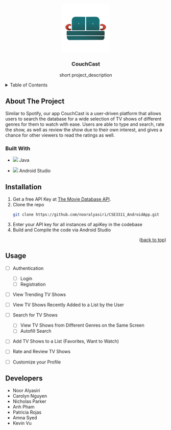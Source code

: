 <!-- Improved compatibility of back to top link: See: https://github.com/othneildrew/Best-README-Template/pull/73 -->
<a name="readme-top"></a>


<!-- PROJECT LOGO -->
<br />
<div align="center">
  <a href="https://github.com/github_username/repo_name">
    <img src="images/transparent.png" alt="Logo" width="150" height="150">
  </a>

<h3 align="center">CouchCast</h3>

  <p align="center">
    short project_description
    <br />
 
  
  </p>
</div>



<!-- TABLE OF CONTENTS -->
<details>
  <summary>Table of Contents</summary>
  <ol>
    <li>
      <a href="#about-the-project">About The Project</a>
      <ul>
        <li><a href="#built-with">Built With</a></li>
      </ul>
    </li>
    <li><a href="#installation">Installation</a></li>
    <li><a href="#usage">Usage</a></li>
    <li><a href="#developers">Developers</a></li>
  </ol>
</details>



<!-- ABOUT THE PROJECT -->
## About The Project
Similar to Spotify, our app CouchCast is a user-driven platform that allows users to search the database for a wide selection of TV shows of different genres for them to watch with ease. Users are able to type and search, rate the show, as well as review the show due to their own interest, and gives a chance for other viewers to read the ratings as well.



### Built With

<!-- * [![JQuery][JQuery.com]][JQuery-url]-->
* <a href="https://flyclipart.com/java-logos-download-java-logo-png-892734" title="Java Logos Download - Java Logo PNG"><img src="https://flyclipart.com/thumb2/java-logos-download-892734.png" width="50" /></a> Java
<!-- * [![Java][java.com]][Java-url] -->
<!-- * * [![Android Studio][java.com]][androidStudio-url]-->
* <a href="https://flyclipart.com/android-studio-icon-android-icon-png-502596" title="Android Studio Icon - Android Icon PNG"><img src="https://flyclipart.com/thumb2/android-studio-icon-502596.png" width="45" /></a> Android Studio




<!-- GETTING STARTED -->

## Installation

1. Get a free API Key at [The Movie Database API](https://developers.themoviedb.org/3/getting-started/introduction).
2. Clone the repo
   ```sh
   git clone https://github.com/nooralyasiri/CSE3311_AndroidApp.git
   ```
3. Enter your API key for all instances of apiKey in the codebase
4. Build and Compile the code via Android Studio

<p align="right">(<a href="#readme-top">back to top</a>)</p>



<!-- ROADMAP -->
## Usage

- [ ] Authentication
  - [ ] Login
  - [ ] Registration
- [ ] View Trending TV Shows
- [ ] View TV Shows Recently Added to a List by the User
- [ ] Search for TV Shows
    - [ ] View TV Shows from Different Genres on the Same Screen
    - [ ] Autofill Search 
- [ ] Add TV Shows to a List (Favorites, Want to Watch)
- [ ] Rate and Review TV Shows
- [ ] Customize your Profile



<!-- CONTRIBUTING -->
<!-- LICENSE -->
<!-- CONTACT -->
<!-- ## Contact

Your Name - [@twitter_handle](https://twitter.com/twitter_handle) - email@email_client.com

Project Link: [https://github.com/github_username/repo_name](https://github.com/github_username/repo_name)

<p align="right">(<a href="#readme-top">back to top</a>)</p> -->



<!-- ACKNOWLEDGMENTS -->
## Developers

* Noor Alyasiri
* Carolyn Nguyen
* Nicholas Parker
* Anh Pham
* Patricia Rojas 
* Amna Syed 
* Kevin Vu




<!-- MARKDOWN LINKS & IMAGES -->
<!-- https://www.markdownguide.org/basic-syntax/#reference-style-links -->
[contributors-shield]: https://img.shields.io/github/contributors/github_username/repo_name.svg?style=for-the-badge
[contributors-url]: https://github.com/github_username/repo_name/graphs/contributors
[forks-shield]: https://img.shields.io/github/forks/github_username/repo_name.svg?style=for-the-badge
[forks-url]: https://github.com/github_username/repo_name/network/members
[stars-shield]: https://img.shields.io/github/stars/github_username/repo_name.svg?style=for-the-badge
[stars-url]: https://github.com/github_username/repo_name/stargazers
[issues-shield]: https://img.shields.io/github/issues/github_username/repo_name.svg?style=for-the-badge
[issues-url]: https://github.com/github_username/repo_name/issues
[license-shield]: https://img.shields.io/github/license/github_username/repo_name.svg?style=for-the-badge
[license-url]: https://github.com/github_username/repo_name/blob/master/LICENSE.txt
[linkedin-shield]: https://img.shields.io/badge/-LinkedIn-black.svg?style=for-the-badge&logo=linkedin&colorB=555
[linkedin-url]: https://linkedin.com/in/linkedin_username
[product-screenshot]: images/screenshot.png

<!-- [JQuery.com]: https://img.shields.io/badge/jQuery-0769AD?style=for-the-badge&logo=jquery&logoColor=white
[JQuery-url]: https://jquery.com -->
<!-- [java.com]: <a href="https://flyclipart.com/java-logos-download-java-logo-png-892734" title="Java Logos Download - Java Logo PNG"><img src="https://flyclipart.com/thumb2/java-logos-download-892734.png" width="350" /></a>
[Java-url]:https://www.java.com/en/ -->
